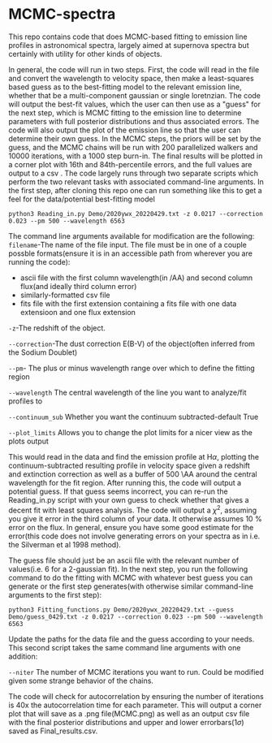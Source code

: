 # MCMC-spectra
This repo contains code that does MCMC-based fitting to emission line profiles in astronomical spectra, largely aimed at supernova spectra but certainly with utility for other kinds of objects.

In general, the code will run in two steps. First, the code will read in the file and convert the wavelength to velocity space, then make a least-squares based guess as to the best-fitting model to the relevant emission line, whether that be a multi-component gaussian or single loretnzian. The code will output the best-fit values, which the user can then use as a "guess" for the next step, which is MCMC fitting to the emission line to determine parameters with full posterior distributions and thus associated errors. The code will also output the plot of the emission line so that the user can determine their own guess. In the MCMC steps, the priors will be set by the guess, and the MCMC chains will be run with 200 parallelized walkers and 10000 iterations, with a 1000 step burn-in. The final results will be plotted in a corner plot with 16th and 84th-percentile errors, and the full values are output to a csv .
The code largely runs through two separate scripts which perform the two relevant tasks with associated command-line arguments.
In the first step, after cloning this repo one can run something like this to get a feel for the data/potential best-fitting model

```
python3 Reading_in.py Demo/2020ywx_20220429.txt -z 0.0217 --correction 0.023 --pm 500 --wavelength 6563
```
The command line arguments available for modification are the following:
```filename```-The name of the file input. The file must be in one of a couple possble formats(ensure it is in an accessible path from wherever you are running the code):
* ascii file with the first column wavelength(in /AA) and second column flux(and ideally third column error)
* similarly-formatted csv file
* fits file with the first extension containing a fits file with one data extensioon and one flux extension

 ```-z```-The redshift of the object.
 
 ```--correction```-The dust correction E(B-V) of the object(often inferred from the Sodium Doublet)
 
 ```--pm```- The plus or minus wavelength range over which to define the fitting region
 
 ```--wavelength``` The central wavelength of the line you want to analyze/fit profiles to
 
 ```--continuum_sub``` Whether you want the continuum subtracted-default True

  ```--plot_limits``` Allows you to change the plot limits for a nicer view as the plots output

This would read in the data and find the emission profile at H$\alpha$, plotting the continuum-subtracted resulting profile in velocity space given a redshift and extinction correction as well as a buffer of 500 \AA around the central wavelength for the fit region.
After running this, the code will output a potential guess. If that guess seems incorrect, you can re-run the Reading_in.py script with your own guess to check whether that gives a decent fit with least squares analysis. The code will output a $\chi^2$, assuming you give it error in the third column of your data. It otherwise assumes 10 % error on the flux. In general, ensure you have some good estimate for the error(this code does not involve generating errors on your spectra as in i.e. the Silverman et al 1998 method).

The guess file should just be an ascii file with the relevant number of values(i.e. 6 for a 2-gaussian fit).  In the next step, you run the following command to do the fitting with MCMC with whatever best guess you can generate or the first step generates(with otherwise similar command-line arguments to the first step):
```
python3 Fitting_functions.py Demo/2020ywx_20220429.txt --guess Demo/guess_0429.txt -z 0.0217 --correction 0.023 --pm 500 --wavelength 6563
```
Update the paths for the data file and the guess according to your needs. 
This second script takes the same command line arguments with one addition: 

 ```--niter``` The number of MCMC iterations you want to run. Could be modified given some strange behavior of the chains.

The code will check for autocorrelation by ensuring the number of iterations is 40x the autocorrelation time for each parameter. 
This will output a corner plot that will save as a .png file(MCMC.png) as well as an output csv file with the final posterior distributions and upper and lower errorbars($1 \sigma$) saved as Final_results.csv.
